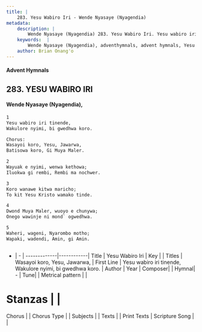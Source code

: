 ```yaml
---
title: |
    283. Yesu Wabiro Iri - Wende Nyasaye (Nyagendia)
metadata:
    description: |
        Wende Nyasaye (Nyagendia) 283. Yesu Wabiro Iri. Yesu wabiro iri tinende, Wakulore nyimi, bi gwedhwa koro.  Chorus: Wasayoi koro, Yesu, Jawarwa, Batisowa koro, Gi Muya Maler.  
    keywords:  |
        Wende Nyasaye (Nyagendia), adventhymnals, advent hymnals, Yesu Wabiro Iri, Yesu wabiro iri tinende, Wakulore nyimi, bi gwedhwa koro.. Wasayoi koro, Yesu, Jawarwa,
    author: Brian Onang'o
---
```


#### Advent Hymnals
## 283. YESU WABIRO IRI
####  Wende Nyasaye (Nyagendia),

```txt
1
Yesu wabiro iri tinende,
Wakulore nyimi, bi gwedhwa koro.

Chorus:
Wasayoi koro, Yesu, Jawarwa,
Batisowa koro, Gi Muya Maler.

2
Wayuak e nyimi, wenwa kethowa;
Iluokwa gi rembi, Rembi ma nochwer.

3
Koro wanawe kitwa maricho;
To kit Yesu Kristo wamako tinde.

4
Dwond Muya Maler, wuoyo e chunywa;
Onego wawinje ni mond` ogwedhwa.

5
Waheri, wageni, Nyarombo motho;
Wapaki, wadendi, Amin, gi Amin.



```

- |   -  |
-------------|------------|
Title | Yesu Wabiro Iri |
Key |  |
Titles | Wasayoi koro, Yesu, Jawarwa, |
First Line | Yesu wabiro iri tinende, Wakulore nyimi, bi gwedhwa koro. |
Author | 
Year | 
Composer| |
Hymnal|  - |
Tune|  |
Metrical pattern | |
# Stanzas |  |
Chorus |  |
Chorus Type |  |
Subjects | |
Texts |  |
Print Texts | 
Scripture Song |  |
    
